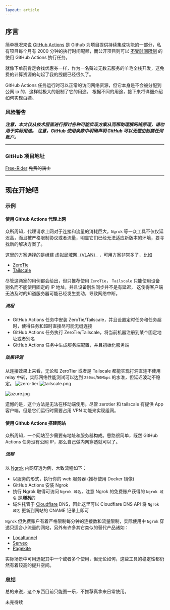 ```yaml
---
layout: article
---
```


## 序言
简单概况来说
[GitHub Actions](https://docs.github.com/zh/actions/learn-github-actions/understanding-github-actions)
是 Github 为项目提供持续集成功能的一部分，私有项目每个月有 2000 分钟的执行时间配额，而公开项目则可以
[不受时间限制](https://docs.github.com/zh/billing/managing-billing-for-github-actions/about-billing-for-github-action)
的使用 GitHub Actions 执行任务。

就像下单前肯定会找优惠券一样，作为一名薅过无数云服务的羊毛全栈开发，这免费的计算资源的勾起了我的觊觎已经很久了。

GitHub Actions 任务运行时可以正常的访问网络资源，但它本身是不会被分配到公网 ip 的，这样就极大的限制了它的用途。
根据不同的用途，接下来将详细介绍如何实现白嫖。



### 风险警告
***注意，本文仅从技术层面进行探讨各种可能实现方案从而帮助理解网络原理，请勿用于实际用途。***
***注意，GitHub 使用条款中明确声明 GitHub 可以[无理由封禁](https://docs.github.com/zh/site-policy/github-terms/github-terms-of-service#3-github-may-terminate)任何账户。***

--------

### GitHub 项目地址
[Free-Rider](https://github.com/dyingsunlight/free-rider)
~~免费的骑士~~

---------
## 现在开始吧

### 示例
#### 使用 Github Actions 代理上网
众所周知，代理请求上网对于连接和流量的消耗巨大。`Ngrok` 等一众工具不仅仅延迟高，而且被严格限制协议或者流量，明显它们已经无法适应新版本的环境，要寻找新的解决方案了。

这里的方案选择的是组建
[虚拟局域网（VLAN）](https://zh.wikipedia.org/wiki/%E8%99%9A%E6%8B%9F%E5%B1%80%E5%9F%9F%E7%BD%91)
，可用方案非常多了，比如
- [ZeroTie](https://www.zerotier.com)
- [Tailscale](https://tailscale.com)

尽管这两家的用例都会给出，但只推荐使用 `ZeroTie`， `Tailscale` 只能使用设备别名而不能使用固定的 IP 地址，并且设备别名同步并不是有延迟，
这使得客户端无法及时的知道服务器可能已经发生变动，导致网络中断。

##### 流程
- GitHub Actions 任务中安装 ZeroTie/Tailscale，并且设置定时任务和任务超时，使得任务和超时直接尽可能无缝连接
- GitHub Actions 任务执行 ZeroTie/Tailscale，将当前机器注册到某个固定地址或者别名
- GitHub Actions 任务中生成服务端配置，并且初始化服务端


##### 效果评测
从连接效果上来看，无论和 ZeroTier 或者是 Tailscale 都能实现打洞直连不使用 relay 中转，实际网络性能测试可以达到 `250ms`/`50Mbps` 的水准，但延迟波动不稳定。
![zero-tier](/github-actions-free-rider/zero-tier.png)
![tailscale.png](/github-actions-free-rider/tailscale.png)

![azure.jpg](/github-actions-free-rider/azure-ip.jpg)

遗憾的是，这个方法是无法在移动端使用。尽管 zerotier 和 tailscale 有提供 App 客户端，但是它们运行时需要占用 VPN 功能来实现组网。

#### 使用 Github Actions 搭建网站
众所周知，一个网站至少需要有地址和服务器构成。思路很简单，既然 GitHub Actions 任务没有公网 IP，那么自己做内网穿透就可以了。
##### 流程
以 [Ngrok](https://ngrok.com) 内网穿透为例，大致流程如下：
- 以服务的形式，执行你的 web 服务器 (推荐使用 Docker 镜像)
- GitHub Actions 安装 Ngrok
- 执行 Ngrok 取得可访问 `Ngrok 域名`，注意 Ngrok 的免费账户获得的 `Ngrok 域名` 是***随机***的
- 域名托管于 [Cloudflare](https://www.cloudflare.com/) DNS，因此这里可以 Cloudflare DNS API 将 `Ngrok 域名` 更新到网站的 CNAME 记录上即可

`Ngrok` 但免费账户有着严格限制每分钟的连接数和流量限制，实际使用中 `Ngrok` 穿透只适合小流量的网站，另外有许多其它类似的替代产品诸如：
- [Localtunnel](https://localtunnel.github.io/www/)
- [Serveo](https://serveo.net/)
- [Pagekite](https://pagekite.net/)

实际场景中可用选配其中一个或者多个使用，但无论如何，这些工具的稳定性都仍然有着较高的提升空间。
### 总结
总的来说，这个东西目前只能图一乐，不推荐真拿来日常使用。

未完待续

